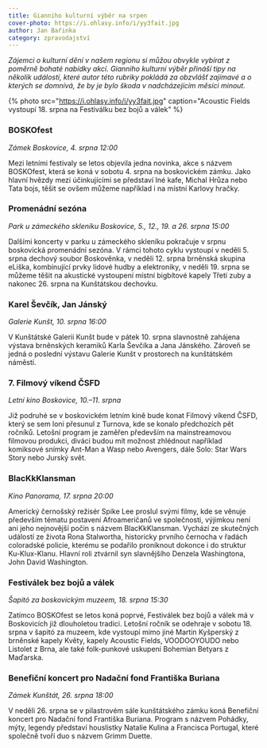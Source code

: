 ```yaml
---
title: Gianniho kulturní výběr na srpen
cover-photo: https://i.ohlasy.info/i/yy3fait.jpg
author: Jan Bařinka
category: zpravodajství
---
```


*Zájemci o kulturní dění v našem regionu si můžou obvykle vybírat z poměrně bohaté nabídky akcí. Gianniho kulturní výběr přináší tipy na několik událostí, které autor této rubriky pokládá za obzvlášť zajímavé a o kterých se domnívá, že by je bylo škoda v nadcházejícím měsíci minout.*

{% photo src="https://i.ohlasy.info/i/yy3fait.jpg" caption="Acoustic Fields vystoupí 18. srpna na Festiválku bez bojů a válek" %}

### BOSKOfest

*Zámek Boskovice, 4. srpna 12:00*

Mezi letními festivaly se letos objevila jedna novinka, akce s názvem BOSKOfest, která se koná v sobotu 4. srpna na boskovickém zámku. Jako hlavní hvězdy mezi účinkujícími se představí Iné kafe, Michal Hrůza nebo Tata bojs, těšit se ovšem můžeme například i na místní Karlovy hračky.

### Promenádní sezóna

*Park u zámeckého skleníku Boskovice, 5., 12., 19. a 26. srpna 15:00*

Dalšími koncerty v parku u zámeckého skleníku pokračuje v srpnu boskovická promenádní sezóna. V rámci tohoto cyklu vystoupí v neděli 5. srpna dechový soubor Boskověnka, v neděli 12. srpna brněnská skupina eLiška, kombinující prvky lidové hudby a elektroniky, v neděli 19. srpna se můžeme těšit na akustické vystoupení místní bigbítové kapely Třetí zuby a nakonec 26. srpna na Kunštátskou dechovku.

### Karel Ševčík, Jan Jánský

*Galerie Kunšt, 10. srpna 16:00*

V Kunštátské Galerii Kunšt bude v pátek 10. srpna slavnostně zahájena výstava brněnských keramiků Karla Ševčíka a Jana Jánského. Zároveň se jedná o poslední výstavu Galerie Kunšt v prostorech na kunštátském náměstí.

### 7. Filmový víkend ČSFD

*Letní kino Boskovice, 10.–11. srpna*

Již podruhé se v boskovickém letním kině bude konat Filmový víkend ČSFD, který se sem loni přesunul z Turnova, kde se konalo předchozích pět ročníků. Letošní program je zaměřen především na mainstreamovou filmovou produkci, diváci budou mít možnost zhlédnout například komiksové snímky Ant-Man a Wasp nebo Avengers, dále Solo: Star Wars Story nebo Jurský svět.

### BlacKkKlansman

*Kino Panorama, 17. srpna 20:00*

Americký černošský režisér Spike Lee proslul svými filmy, kde se věnuje především tématu postavení Afroameričanů ve společnosti, výjimkou není ani jeho nejnovější počin s názvem BlacKkKlansman. Vychází ze skutečných událostí ze života Rona Stalwortha, historicky prvního černocha v řadách coloradské policie, kterému se podařilo proniknout dokonce i do struktur Ku-Klux-Klanu. Hlavní roli ztvárnil syn slavnějšího Denzela Washingtona, John David Washington.

### Festiválek bez bojů a válek

*Šapitó za boskovickým muzeem, 18. srpna 15:30*

Zatímco BOSKOfest se letos koná poprvé, Festiválek bez bojů a válek má v Boskovicích již dlouholetou tradici. Letošní ročník se odehraje v sobotu 18. srpna v šapitó za muzeem, kde vystoupí mimo jiné Martin Kyšperský z brněnské kapely Květy, kapely Acoustic Fields, VOODOOYOUDO nebo Listolet z Brna, ale také folk-punkové uskupení Bohemian Betyars z Maďarska.

### Benefiční koncert pro Nadační fond Františka Buriana

*Zámek Kunštát, 26. srpna 18:00*

V neděli 26. srpna se v pilastrovém sále kunštátského zámku koná Benefiční koncert pro Nadační fond Františka Buriana. Program s názvem Pohádky, mýty, legendy představí houslistky Natalie Kulina a Francisca Portugal, které společně tvoří duo s názvem Grimm Duette.
